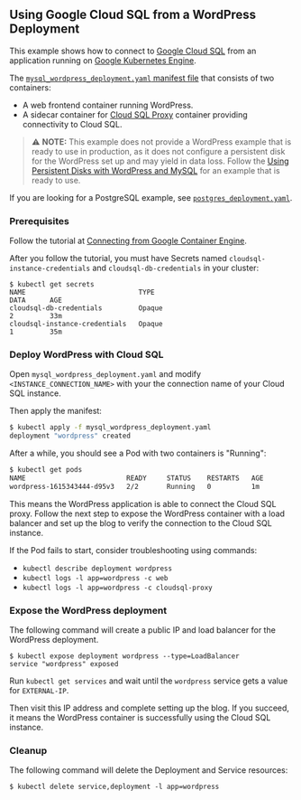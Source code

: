 ## Using Google Cloud SQL from a WordPress Deployment

This example shows how to connect to
[Google Cloud SQL](https://cloud.google.com/sql/docs/) from an application
running on [Google Kubernetes Engine](https://cloud.google.com/kubernetes-engine).

The [`mysql_wordpress_deployment.yaml` manifest file](mysql_wordpress_deployment.yaml)
that consists of two containers:

- A web frontend container running WordPress.
- A sidecar container for
  [Cloud SQL Proxy](https://github.com/GoogleCloudPlatform/cloudsql-proxy/)
  container providing connectivity to Cloud SQL.

> :warning: **NOTE:** This example does not provide a WordPress example that is
ready to use in production, as it does not configure a persistent disk for the
WordPress set up and may yield in data loss.
> Follow the [Using Persistent Disks with WordPress and
MySQL](https://cloud.google.com/kubernetes-engine/docs/tutorials/persistent-disk) for an example that is ready to use.

If you are looking for a PostgreSQL example, see [`postgres_deployment.yaml`](postgres_deployment.yaml).

### Prerequisites

Follow the tutorial at [Connecting from Google Container
Engine](https://cloud.google.com/sql/docs/mysql/connect-kubernetes-engine).

After you follow the tutorial, you must have Secrets named
`cloudsql-instance-credentials` and `cloudsql-db-credentials` in your cluster:

```
$ kubectl get secrets
NAME                            TYPE                                  DATA      AGE
cloudsql-db-credentials         Opaque                                2         33m
cloudsql-instance-credentials   Opaque                                1         35m
```

### Deploy WordPress with Cloud SQL

Open `mysql_wordpress_deployment.yaml` and modify `<INSTANCE_CONNECTION_NAME>` with
your the connection name of your Cloud SQL instance.

Then apply the manifest:

```sh
$ kubectl apply -f mysql_wordpress_deployment.yaml
deployment "wordpress" created
```

After a while, you should see a Pod with two containers is "Running":

```sh
$ kubectl get pods
NAME                         READY     STATUS    RESTARTS   AGE
wordpress-1615343444-d95v3   2/2       Running   0          1m
```

This means the WordPress application is able to connect the Cloud SQL proxy.
Follow the next step to expose the WordPress container with a load balancer and
set up the blog to verify the connection to the Cloud SQL instance.

If the Pod fails to start, consider troubleshooting using commands:
- `kubectl describe deployment wordpress`
- `kubectl logs -l app=wordpress -c web`
- `kubectl logs -l app=wordpress -c cloudsql-proxy`


### Expose the WordPress deployment

The following command will create a public IP and load balancer for the
WordPress deployment.

```
$ kubectl expose deployment wordpress --type=LoadBalancer
service "wordpress" exposed
```

Run `kubectl get services` and wait until the `wordpress` service gets a value
for `EXTERNAL-IP`.

Then visit this IP address and complete setting up the blog. If you succeed,
it means the WordPress container is successfully using the Cloud SQL instance.

### Cleanup

The following command will delete the Deployment and Service resources:

```
$ kubectl delete service,deployment -l app=wordpress
```
